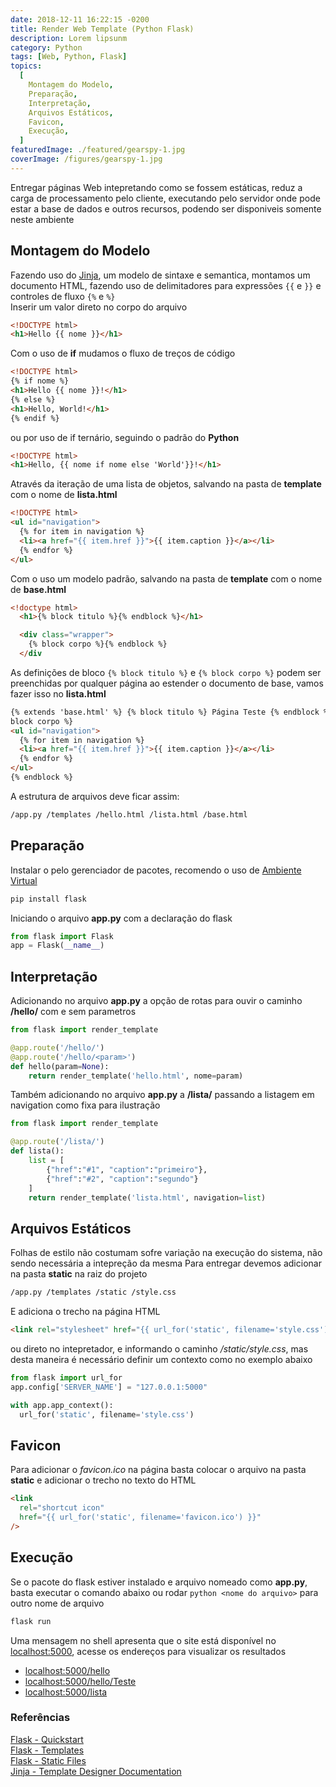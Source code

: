 ```yaml
---
date: 2018-12-11 16:22:15 -0200
title: Render Web Template (Python Flask)
description: Lorem lipsunm
category: Python
tags: [Web, Python, Flask]
topics:
  [
    Montagem do Modelo,
    Preparação,
    Interpretação,
    Arquivos Estáticos,
    Favicon,
    Execução,
  ]
featuredImage: ./featured/gearspy-1.jpg
coverImage: /figures/gearspy-1.jpg
---
```


Entregar páginas Web intepretando como se fossem estáticas, reduz a carga de processamento pelo cliente, executando pelo servidor onde pode estar a base de dados e outros recursos, podendo ser disponiveis somente neste ambiente

## Montagem do Modelo

Fazendo uso do [Jinja](http://jinja.pocoo.org/docs/2.10/templates/), um modelo de sintaxe e semantica, montamos um documento HTML, fazendo uso de delimitadores para expressões `{{` e `}}` e controles de fluxo `{%` e `%}`  
Inserir um valor direto no corpo do arquivo

```html
<!DOCTYPE html>
<h1>Hello {{ nome }}</h1>
```

Com o uso de **if** mudamos o fluxo de treços de código

```html
<!DOCTYPE html>
{% if nome %}
<h1>Hello {{ nome }}!</h1>
{% else %}
<h1>Hello, World!</h1>
{% endif %}
```

ou por uso de if ternário, seguindo o padrão do **Python**

```html
<!DOCTYPE html>
<h1>Hello, {{ nome if nome else 'World'}}!</h1>
```

Através da iteração de uma lista de objetos, salvando na pasta de **template** com o nome de **lista.html**

```html
<!DOCTYPE html>
<ul id="navigation">
  {% for item in navigation %}
  <li><a href="{{ item.href }}">{{ item.caption }}</a></li>
  {% endfor %}
</ul>
```

Com o uso um modelo padrão, salvando na pasta de **template** com o nome de **base.html**

```html
<!doctype html>
  <h1>{% block titulo %}{% endblock %}</h1>

  <div class="wrapper">
    {% block corpo %}{% endblock %}
  </div
```

As definições de bloco `{% block titulo %}` e `{% block corpo %}` podem ser preenchidas por qualquer página ao estender o documento de base, vamos fazer isso no **lista.html**

```html
{% extends 'base.html' %} {% block titulo %} Página Teste {% endblock %} {%
block corpo %}
<ul id="navigation">
  {% for item in navigation %}
  <li><a href="{{ item.href }}">{{ item.caption }}</a></li>
  {% endfor %}
</ul>
{% endblock %}
```

A estrutura de arquivos deve ficar assim:

```html
/app.py /templates /hello.html /lista.html /base.html
```

## Preparação

Instalar o pelo gerenciador de pacotes, recomendo o uso de [Ambiente Virtual](/Virtual_Environment)

```bash
pip install flask
```

Iniciando o arquivo **app.py** com a declaração do flask

```python
from flask import Flask
app = Flask(__name__)
```

## Interpretação

Adicionando no arquivo **app.py** a opção de rotas para ouvir o caminho **/hello/** com e sem parametros

```python
from flask import render_template

@app.route('/hello/')
@app.route('/hello/<param>')
def hello(param=None):
    return render_template('hello.html', nome=param)
```

Também adicionando no arquivo **app.py** a **/lista/** passando a listagem em navigation como fixa para ilustração

```python
from flask import render_template

@app.route('/lista/')
def lista():
    list = [
        {"href":"#1", "caption":"primeiro"},
        {"href":"#2", "caption":"segundo"}
    ]
    return render_template('lista.html', navigation=list)
```

## Arquivos Estáticos

Folhas de estilo não costumam sofre variação na execução do sistema, não sendo necessária a intepreção da mesma
Para entregar devemos adicionar na pasta **static** na raiz do projeto

```html
/app.py /templates /static /style.css
```

E adiciona o trecho na página HTML

```html
<link rel="stylesheet" href="{{ url_for('static', filename='style.css') }}" />
```

ou direto no intepretador, e informando o caminho _/static/style.css_, mas desta maneira é necessário definir um contexto como no exemplo abaixo

```python
from flask import url_for
app.config['SERVER_NAME'] = "127.0.0.1:5000"

with app.app_context():
  url_for('static', filename='style.css')
```

## Favicon

Para adicionar o _favicon.ico_ na página basta colocar o arquivo na pasta **static** e adicionar o trecho no texto do HTML

```html
<link
  rel="shortcut icon"
  href="{{ url_for('static', filename='favicon.ico') }}"
/>
```

## Execução

Se o pacote do flask estiver instalado e arquivo nomeado como **app.py**, basta executar o comando abaixo ou rodar `python <nome do arquivo>` para outro nome de arquivo

```bash
flask run
```

Uma mensagem no shell apresenta que o site está disponível no [localhost:5000](localhost:5000), acesse os endereços para visualizar os resultados

- [localhost:5000/hello](localhost:5000/hello)
- [localhost:5000/hello/Teste](localhost:5000/hello/Teste)
- [localhost:5000/lista](localhost:5000/lista)

### Referências

[Flask - Quickstart](http://flask.pocoo.org/docs/1.0/quickstart/)  
[Flask - Templates](http://flask.pocoo.org/docs/1.0/tutorial/templates/)  
[Flask - Static Files](http://flask.pocoo.org/docs/1.0/tutorial/static/)  
[Jinja - Template Designer Documentation](http://jinja.pocoo.org/docs/2.10/templates/)
